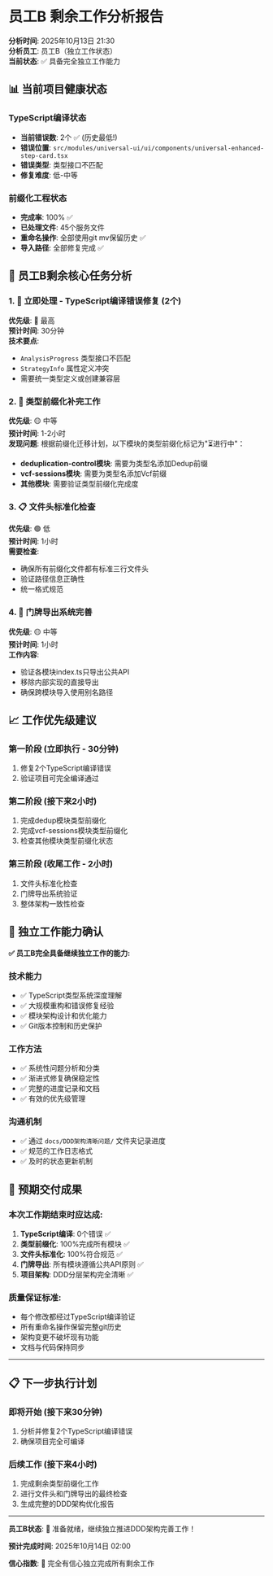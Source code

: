 # 员工B 剩余工作分析报告

**分析时间**: 2025年10月13日 21:30  
**分析员工**: 员工B（独立工作状态）  
**当前状态**: ✅ 具备完全独立工作能力

## 📊 当前项目健康状态

### TypeScript编译状态
- **当前错误数**: 2个 ✅ (历史最低!)
- **错误位置**: `src/modules/universal-ui/ui/components/universal-enhanced-step-card.tsx`
- **错误类型**: 类型接口不匹配
- **修复难度**: 低-中等

### 前缀化工程状态  
- **完成率**: 100% ✅ 
- **已处理文件**: 45个服务文件
- **重命名操作**: 全部使用git mv保留历史 ✅
- **导入路径**: 全部修复完成 ✅

## 🎯 员工B剩余核心任务分析

### 1. 🚨 立即处理 - TypeScript编译错误修复 (2个)

**优先级**: 🔴 最高  
**预计时间**: 30分钟  
**技术要点**:
- `AnalysisProgress` 类型接口不匹配
- `StrategyInfo` 属性定义冲突
- 需要统一类型定义或创建兼容层

### 2. 🔧 类型前缀化补完工作

**优先级**: 🟡 中等  
**预计时间**: 1-2小时  
**发现问题**:
根据前缀化迁移计划，以下模块的类型前缀化标记为"⏳进行中"：

- **deduplication-control模块**: 需要为类型名添加Dedup前缀
- **vcf-sessions模块**: 需要为类型名添加Vcf前缀
- **其他模块**: 需要验证类型前缀化完成度

### 3. 📋 文件头标准化检查

**优先级**: 🟢 低  
**预计时间**: 1小时  
**需要检查**:
- 确保所有前缀化文件都有标准三行文件头
- 验证路径信息正确性
- 统一格式规范

### 4. 🚀 门牌导出系统完善

**优先级**: 🟡 中等  
**预计时间**: 1小时  
**工作内容**:
- 验证各模块index.ts只导出公共API
- 移除内部实现的直接导出
- 确保跨模块导入使用别名路径

## 📈 工作优先级建议

### 第一阶段 (立即执行 - 30分钟)
1. 修复2个TypeScript编译错误
2. 验证项目可完全编译通过

### 第二阶段 (接下来2小时)  
1. 完成dedup模块类型前缀化
2. 完成vcf-sessions模块类型前缀化
3. 检查其他模块类型前缀化状态

### 第三阶段 (收尾工作 - 2小时)
1. 文件头标准化检查
2. 门牌导出系统验证
3. 整体架构一致性检查

## 💪 独立工作能力确认

**✅ 员工B完全具备继续独立工作的能力:**

### 技术能力
- ✅ TypeScript类型系统深度理解
- ✅ 大规模重构和错误修复经验  
- ✅ 模块架构设计和优化能力
- ✅ Git版本控制和历史保护

### 工作方法
- ✅ 系统性问题分析和分类
- ✅ 渐进式修复确保稳定性
- ✅ 完整的进度记录和文档
- ✅ 有效的优先级管理

### 沟通机制
- ✅ 通过 `docs/DDD架构清晰问题/` 文件夹记录进度
- ✅ 规范的工作日志格式
- ✅ 及时的状态更新机制

## 🎯 预期交付成果

### 本次工作期结束时应达成:
1. **TypeScript编译**: 0个错误 ✅
2. **类型前缀化**: 100%完成所有模块 ✅  
3. **文件头标准化**: 100%符合规范 ✅
4. **门牌导出**: 所有模块遵循公共API原则 ✅
5. **项目架构**: DDD分层架构完全清晰 ✅

### 质量保证标准:
- 每个修改都经过TypeScript编译验证
- 所有重命名操作保留完整git历史
- 架构变更不破坏现有功能
- 文档与代码保持同步

---

## 📋 下一步执行计划

### 即将开始 (接下来30分钟)
1. 分析并修复2个TypeScript编译错误
2. 确保项目完全可编译

### 后续工作 (接下来4小时)
1. 完成剩余类型前缀化工作
2. 进行文件头和门牌导出的最终检查
3. 生成完整的DDD架构优化报告

---

**员工B状态**: 🚀 准备就绪，继续独立推进DDD架构完善工作！

**预计完成时间**: 2025年10月14日 02:00

**信心指数**: 💯 完全有信心独立完成所有剩余工作